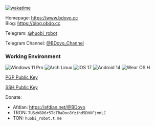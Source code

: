 [![wakatime](https://wakatime.com/badge/user/596eb077-5208-44c1-a830-f035cf6997f1.svg)](https://wakatime.com/@596eb077-5208-44c1-a830-f035cf6997f1)

Homepage: https://www.bdovo.cc  
Blog: https://blog.obdo.cc  

Telegram: [@huobi_robot](https://t.me/huobi_robot)

Telegram Channel: [@BDovo_Channel](https://t.me/s/BDovo_Channel)

### Working Environment
![Windows 11 Pro](https://img.shields.io/badge/Windows%2011%20Pro-00adef?style=flat-square&logo=windows11&logoColor=ffffff)
![Arch Linux](https://img.shields.io/badge/Arch%20Linux-1793D1?logo=arch-linux&logoColor=fff&style=flat-square)
![iOS 17](https://img.shields.io/badge/iOS%2017-EEEEF0?logo=apple&logoColor=000&style=flat-square)
![Android 14](https://img.shields.io/badge/Android%2014-3ddc84?style=flat-square&logo=android&logoColor=ffffff)
![Wear OS H](https://img.shields.io/badge/Wear%20OS%20H-4285f4?style=flat-square&logo=wear%20os&logoColor=ffffff)


[PGP Public Key](https://github.com/liuran001.gpg)

[SSH Public Key](https://github.com/liuran001.keys)


Donate:
- Afdian: https://afdian.net/@BDovo
- TRON: `TUSzW8D6r5TcTRaDoc8Yzihd5DHXFjmnLC`
- TON: `huobi_robot.t.me`
